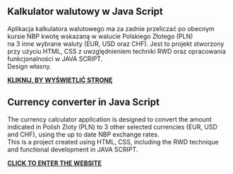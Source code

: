 ## **Kalkulator walutowy w Java Script**

Aplikacja kalkulatora walutowego ma za zadnie przeliczać po obecnym kursie NBP kwotę wskazaną w walucie Polskiego Złotego (PLN) <br>
na 3 inne wybrane waluty (EUR, USD oraz CHF). Jest to projekt stworzony przy użyciu HTML, CSS z uwzględnieniem techniki RWD oraz opracowania funkcjonalności w JAVA SCRIPT. <br>
Design własny.

**<a href="https://kalkulator-walutowy-js.netlify.app/">KLIKNIJ, BY WYŚWIETLIĆ STRONĘ</a>**

## **Currency converter in Java Script**

The currency calculator application is designed to convert the amount indicated in Polish Zloty (PLN) to 3 other selected currencies (EUR, USD and CHF), using the up to date NBP exchange rates. <br>
This is a project created using HTML, CSS, including the RWD technique and functional development in JAVA SCRIPT.

**<a href="https://kalkulator-walutowy-js.netlify.app/">CLICK TO ENTER THE WEBSITE</a>**
